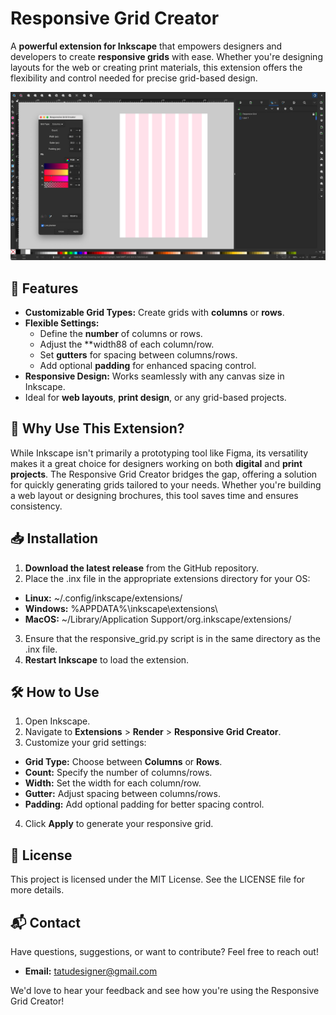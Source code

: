 # Responsive Grid Creator

A **powerful extension for Inkscape** that empowers designers and developers to create **responsive grids** with ease. Whether you're designing layouts for the web or creating print materials, this extension offers the flexibility and control needed for precise grid-based design.

<img src="./REFERENCES/image1.png" width="800" alt="Responsive Grid Creator Preview">

## 🌟 Features
- **Customizable Grid Types:** Create grids with **columns** or **rows**.
- **Flexible Settings:**
  - Define the **number** of columns or rows.
  - Adjust the **width88 of each column/row.
  - Set **gutters** for spacing between columns/rows.
  - Add optional **padding** for enhanced spacing control.
- **Responsive Design:** Works seamlessly with any canvas size in Inkscape.
- Ideal for **web layouts**, **print design**, or any grid-based projects.
  
## 🚀 Why Use This Extension?
While Inkscape isn't primarily a prototyping tool like Figma, its versatility makes it a great choice for designers working on both **digital** and **print projects**. The Responsive Grid Creator bridges the gap, offering a solution for quickly generating grids tailored to your needs. Whether you're building a web layout or designing brochures, this tool saves time and ensures consistency.

## 📥 Installation
1. **Download the latest release** from the GitHub repository.
2. Place the .inx file in the appropriate extensions directory for your OS:
  - **Linux:** ~/.config/inkscape/extensions/
  - **Windows:** %APPDATA%\inkscape\extensions\
  - **MacOS:** ~/Library/Application Support/org.inkscape/extensions/
3. Ensure that the responsive_grid.py script is in the same directory as the .inx file.
4. **Restart Inkscape** to load the extension.
    
## 🛠️ How to Use
1. Open Inkscape.
2. Navigate to **Extensions** > **Render** > **Responsive Grid Creator**.
3. Customize your grid settings:
  - **Grid Type:** Choose between **Columns** or **Rows**.
  - **Count:** Specify the number of columns/rows.
  - **Width:** Set the width for each column/row.
  - **Gutter:** Adjust spacing between columns/rows.
  - **Padding:** Add optional padding for better spacing control.
4. Click **Apply** to generate your responsive grid.

## 📝 License
This project is licensed under the MIT License. See the LICENSE file for more details.

## 📬 Contact
Have questions, suggestions, or want to contribute? Feel free to reach out!
- **Email:** tatudesigner@gmail.com

We'd love to hear your feedback and see how you're using the Responsive Grid Creator!
